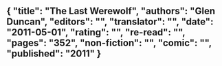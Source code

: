 {
 "title": "The Last Werewolf",
 "authors": "Glen Duncan",
 "editors": "",
 "translator": "",
 "date": "2011-05-01",
 "rating": "",
 "re-read": "",
 "pages": "352",
 "non-fiction": "",
 "comic": "",
 "published": "2011"
}
---

